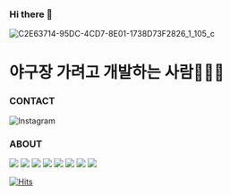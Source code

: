 ### Hi there 👋

![C2E63714-95DC-4CD7-8E01-1738D73F2826_1_105_c](https://user-images.githubusercontent.com/76167244/179994923-f90ef320-9b03-44a5-8b63-787cfc92bf15.jpeg)

<h1>야구장 가려고 개발하는 사람👩🏻‍💻</h1>

### CONTACT
<a src="https://www.instagram.com/hye_oz/"><img alt="Instagram" src ="https://img.shields.io/badge/Instagram-E4405F.svg?&style=for-the-badge&logo=Instagram&logoColor=white"/></a>

### ABOUT
<img src="https://img.shields.io/badge/React-61DAFB?style=for-the-badge&logo=React&logoColor=white"/> <img src="https://img.shields.io/badge/Next.js-000000?style=for-the-badge&logo=Next.js&logoColor=white"/> <img src="https://img.shields.io/badge/Python-3776AB?style=for-the-badge&logo=Python&logoColor=white"/> <img src="https://img.shields.io/badge/Jupyter-F37626?style=for-the-badge&logo=Jupyter&logoColor=white"/> <img src="https://img.shields.io/badge/TypeScript-317BC6?style=for-the-badge&logo=TypeScript&logoColor=white"/>
<img src="https://img.shields.io/badge/AWS Amplify-FF9900?style=for-the-badge&logo=AWS Amplify&logoColor=white"/> <img src="https://img.shields.io/badge/MySQL-4479A1?style=for-the-badge&logo=MySQL&logoColor=white"/> <img src="https://img.shields.io/badge/Firebase-FFCA28?style=for-the-badge&logo=Firebase&logoColor=white"/>

[![Hits](https://hits.seeyoufarm.com/api/count/incr/badge.svg?url=https%3A%2F%2Fgithub.com%2Fhyeoz&count_bg=%23FF8888&title_bg=%23555555&icon=&icon_color=%23E7E7E7&title=hits&edge_flat=false)](https://hits.seeyoufarm.com)
